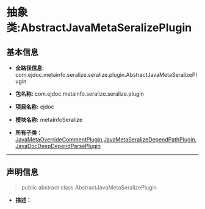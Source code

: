 # 抽象类:AbstractJavaMetaSeralizePlugin

## 基本信息

* **全路径信息:** com.ejdoc.metainfo.seralize.seralize.plugin.AbstractJavaMetaSeralizePlugin
* **包名称:** com.ejdoc.metainfo.seralize.seralize.plugin
* **项目名称:** ejdoc
* **模块名称:** metaInfoSeralize







* **所有子类：**  
[JavaMetaOverrideCommentPlugin](/metaInfoSeralize/com/ejdoc/metainfo/seralize/seralize/plugin/JavaMetaOverrideCommentPlugin.md),[JavaMetaSeralizeDependPathPlugin](/metaInfoSeralize/com/ejdoc/metainfo/seralize/seralize/plugin/JavaMetaSeralizeDependPathPlugin.md),[JavaDocDeepDependParsePlugin](/jdocGenerate/com/ejdoc/doc/generate/out/javadoc/JavaDocDeepDependParsePlugin.md)

---

## 声明信息
> public abstract class AbstractJavaMetaSeralizePlugin     


* **描述：** 

  
















